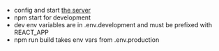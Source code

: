 * config and start [the server](https://github.com/MeirP-3/yet-another-chat-application-api)
* npm start for development
* dev env variables are in .env.development and must be prefixed with REACT_APP
* npm run build takes env vars from .env.production